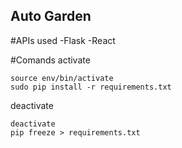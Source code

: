 ## Auto Garden

#APIs used
-Flask
-React

#Comands
activate

```
source env/bin/activate
sudo pip install -r requirements.txt
```
deactivate
```
deactivate
pip freeze > requirements.txt

```
